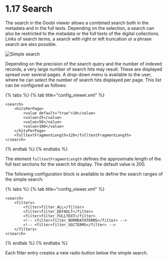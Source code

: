 # 1.17 Search

The search in the Goobi viewer allows a combined search both in the metadata and in the full texts. Depending on the selection, a search can also be restricted to the metadata or the full texts of the digital collections. Links of search terms, a search with right or left truncation or a phrase search are also possible.

![Simple search](../../../.gitbook/assets/conf\_1.17.png)

Depending on the precision of the search query and the number of indexed records, a very large number of search hits may result. These are displayed spread over several pages. A drop-down menu is available to the user, where he can select the number of search hits displayed per page. This list can be configured as follows:

{% tabs %}
{% tab title="config_viewer.xml" %}
```markup
<search>
    <hitsPerPage>
        <value default="true">10</value>
        <value>25</value>
        <value>50</value>
        <value>100</value>
    </hitsPerPage>
    <fulltextFragmentLength>120</fulltextFragmentLength>
</search>
```
{% endtab %}
{% endtabs %}

The element `fulltextFragmentLength` defines the approximate length of the full text sections for the search hit display. The default value is 200.&#x20;

The following configuration block is available to define the search ranges of the simple search:

{% tabs %}
{% tab title="config_viewer.xml" %}
```markup
<search>
    <filters>
        <filter>filter_ALL</filter>
        <filter>filter_DEFAULT</filter>
        <filter>filter_FULLTEXT</filter>
        <!-- <filter>filter_NORMDATATERMS</filter> -->
        <!-- <filter>filter_UGCTERMS</filter> -->
    </filters>
</search>
```
{% endtab %}
{% endtabs %}

Each filter entry creates a new radio button below the simple search.
